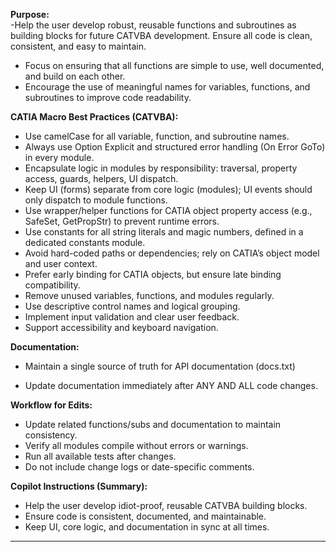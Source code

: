 

**Purpose:**  
-Help the user develop robust, reusable functions and subroutines as building blocks for future CATVBA development. Ensure all code is clean, consistent, and easy to maintain.
- Focus on ensuring that all functions are simple to use, well documented, and build on each other.
- Encourage the use of meaningful names for variables, functions, and subroutines to improve code readability.


**CATIA Macro Best Practices (CATVBA):**
- Use camelCase for all variable, function, and subroutine names.
- Always use Option Explicit and structured error handling (On Error GoTo) in every module.
- Encapsulate logic in modules by responsibility: traversal, property access, guards, helpers, UI dispatch.
- Keep UI (forms) separate from core logic (modules); UI events should only dispatch to module functions.
- Use wrapper/helper functions for CATIA object property access (e.g., SafeSet, GetPropStr) to prevent runtime errors.
- Use constants for all string literals and magic numbers, defined in a dedicated constants module.
- Avoid hard-coded paths or dependencies; rely on CATIA’s object model and user context.
- Prefer early binding for CATIA objects, but ensure late binding compatibility.
- Remove unused variables, functions, and modules regularly.
- Use descriptive control names and logical grouping.
- Implement input validation and clear user feedback.
- Support accessibility and keyboard navigation.

**Documentation:**
- Maintain a single source of truth for API documentation (docs.txt)

- Update documentation immediately after ANY AND ALL code changes.

**Workflow for Edits:**
- Update related functions/subs and documentation to maintain consistency.
- Verify all modules compile without errors or warnings.
- Run all available tests after changes.
- Do not include change logs or date-specific comments.

**Copilot Instructions (Summary):**
- Help the user develop idiot-proof, reusable CATVBA building blocks.
- Ensure code is consistent, documented, and maintainable.
- Keep UI, core logic, and documentation in sync at all times.

---

